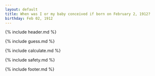 ```yaml
---
layout: default
title: When was I or my baby conceived if born on February 2, 1912?
birthday: Feb 02, 1912
---
```


{% include header.md %}

{% include guess.md %}

{% include calculate.md %}

{% include safety.md %}

{% include footer.md %}



